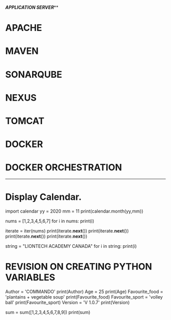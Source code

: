 ***********APPLICATION SERVER*************
# APACHE
# MAVEN
# SONARQUBE
# NEXUS
# TOMCAT
# DOCKER
# DOCKER ORCHESTRATION
******************************************************************************************
# Display Calendar.
import calendar
yy = 2020
mm = 11
print(calendar.month(yy,mm))

nums = [1,2,3,4,5,6,7]
for i in nums:
    print(i)

iterate = iter(nums)
print(iterate.__next__())
print(iterate.__next__())
print(iterate.__next__())
print(iterate.__next__())

string = "LIONTECH ACADEMY CANADA"
for i in string:
    print(i)

# REVISION ON CREATING PYTHON VARIABLES
Author = 'COMMANDO'
print(Author)
Age = 25
print(Age)
Favourite_food = 'plantains + vegetable soup'
print(Favourite_food)
Favourite_sport = 'volley ball'
print(Favourite_sport)
Version = 'V 1.0.7'
print(Version)

sum = sum([1,2,3,4,5,6,7,8,9])
print(sum)